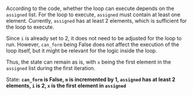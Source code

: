 According to the code, whether the loop can execute depends on the `assigned` list. For the loop to execute, `assigned` must contain at least one element. Currently, `assigned` has at least 2 elements, which is sufficient for the loop to execute. 

Since `i` is already set to 2, it does not need to be adjusted for the loop to run. However, `can_form` being False does not affect the execution of the loop itself, but it might be relevant for the logic inside the loop. 

Thus, the state can remain as is, with `x` being the first element in the `assigned` list during the first iteration.

State: **`can_form` is False, `m` is incremented by 1, `assigned` has at least 2 elements, `i` is 2, `x` is the first element in `assigned`**